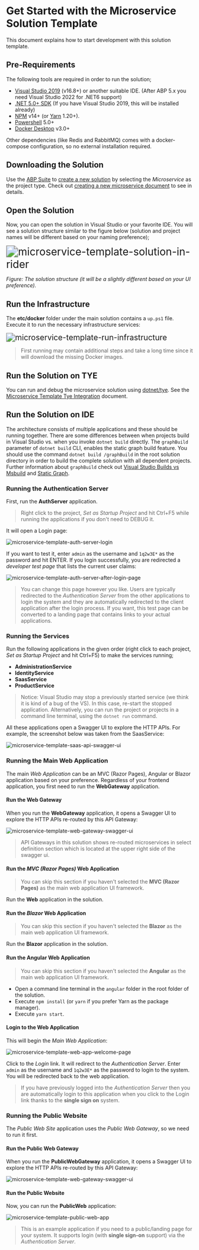 # Get Started with the Microservice Solution Template

This document explains how to start development with this solution template.

## Pre-Requirements

The following tools are required in order to run the solution;

* [Visual Studio 2019](https://visualstudio.microsoft.com/vs/community/) (v16.8+) or another suitable IDE. (After ABP 5.x you need Visual Studio 2022 for .NET6 support) 
* [.NET 5.0+ SDK](https://dotnet.microsoft.com/download) (If you have Visual Studio 2019, this will be installed already)
* [NPM](https://nodejs.org/) v14+ (or [Yarn](https://classic.yarnpkg.com/en/docs/install) 1.20+).
* [Powershell](https://docs.microsoft.com/en-us/powershell/) 5.0+
* [Docker Desktop](https://www.docker.com/products/docker-desktop) v3.0+

Other dependencies (like Redis and RabbitMQ) comes with a docker-compose configuration, so no external installation required.

## Downloading the Solution

Use the [ABP Suite](../../abp-suite/index.md) to [create a new solution](../../abp-suite/create-solution.md) by selecting the *Microservice* as the project type. Check out [creating a new microservice document](create-new-microservice.md) to see in details.

## Open the Solution

Now, you can open the solution in Visual Studio or your favorite IDE. You will see a solution structure similar to the figure below (solution and project names will be different based on your naming preference);

<img src="../../images/microservice-template-solution-in-rider.png" alt="microservice-template-solution-in-rider" style="zoom: 200%;" />

*Figure: The solution structure (it will be a slightly different based on your UI preference).*

## Run the Infrastructure

The **etc/docker** folder under the main solution contains a `up.ps1` file. Execute it to run the necessary infrastructure services:

<img src="../../images/microservice-template-run-infrastructure.png" alt="microservice-template-run-infrastructure" style="zoom:150%;" />

> First running may contain additional steps and take a long time since it will download the missing Docker images.

## Run the Solution on TYE

You can run and debug the microservice solution using [dotnet/tye](https://github.com/dotnet/tye). See the [Microservice Template Tye Integration](./tye-integration.md) document.

## Run the Solution on IDE

The architecture consists of multiple applications and these should be running together. There are some differences between when projects build in Visual Studio vs. when you invoke `dotnet build` directly. The `graphBuild` parameter of `dotnet build` CLI, enables the static graph build feature. You should use the command `dotnet build /graphBuild` in the root solution directory in order to build the complete solution with all dependent projects. Further information about `graphBuild` check out [Visual Studio Builds vs Msbuild](https://docs.microsoft.com/en-us/visualstudio/msbuild/build-process-overview?view=vs-2019#visual-studio-builds-vs-msbuildexe-builds)  and [Static Graph](https://github.com/dotnet/msbuild/blob/main/documentation/specs/static-graph.md).

### Running the Authentication Server

First, run the **AuthServer** application.

> Right click to the project, *Set as Startup Project* and hit Ctrl+F5 while running the applications if you don't need to DEBUG it.

It will open a Login page:

![microservice-template-auth-server-login](../../images/microservice-template-auth-server-login.png)

If you want to test it, enter `admin` as the username and `1q2w3E*` as the password and hit ENTER. If you login successfully, you are redirected a *developer test page* that lists the current user claims:

![microservice-template-auth-server-after-login-page](../../images/microservice-template-auth-server-after-login-page.png)

> You can change this page however you like. Users are typically redirected to the *Authentication Server* from the other applications to login the system and they are automatically redirected to the client application after the login process. If you want, this test page can be converted to a landing page that contains links to your actual applications.

### Running the Services

Run the following applications in the given order (right click to each project, *Set as Startup Project* and hit Ctrl+F5) to make the services running;

* **AdministrationService**
* **IdentityService**
* **SaasService**
* **ProductService**

> Notice: Visual Studio may stop a previously started service (we think it is kind of a bug of the VS). In this case, re-start the stopped application. Alternatively, you can run the project or projects in a command line terminal, using the `dotnet run` command.

All these applications open a Swagger UI to explore the HTTP APIs. For example, the screenshot below was taken from the SaasService:

![microservice-template-saas-api-swagger-ui](../../images/microservice-template-saas-api-swagger-ui.png)

### Running the Main Web Application

The main *Web Application* can be an MVC (Razor Pages), Angular or Blazor application based on your preference. Regardless of your frontend application, you first need to run the **WebGateway** application. 

#### Run the Web Gateway

When you run the **WebGateway** application, it opens a Swagger UI to explore the HTTP APIs re-routed by this API Gateway:

![microservice-template-web-gateway-swagger-ui](../../images/microservice-template-web-gateway-swagger-ui.png)

> API Gateways in this solution shows re-routed microservices in select definition section which is located at the upper right side of the swagger ui.

#### Run the *MVC (Razor Pages)* Web Application

> You can skip this section if you haven't selected the **MVC (Razor Pages)** as the main web application UI framework.

Run the **Web** application in the solution.

#### Run the *Blazor* Web Application

> You can skip this section if you haven't selected the **Blazor** as the main web application UI framework.

Run the **Blazor** application in the solution.

#### Run the Angular Web Application

> You can skip this section if you haven't selected the **Angular** as the main web application UI framework.

* Open a command line terminal in the `angular` folder in the root folder of the solution.
* Execute `npm install` (or `yarn` if you prefer Yarn as the package manager).
* Execute `yarn start`.

#### Login to the Web Application

This will begin the *Main Web Application*:

![microservice-template-web-app-welcome-page](../../images/microservice-template-web-app-welcome-page.png)

Click to the *Login* link. It will redirect to the *Authentication Server*. Enter `admin` as the username and `1q2w3E*` as the password to login to the system. You will be redirected back to the web application.

> If you have previously logged into the *Authentication Server* then you are automatically login to this application when you click to the Login link thanks to the **single sign on** system.

### Running the Public Website

The *Public Web Site* application uses the *Public Web Gateway*, so we need to run it first.

#### Run the Public Web Gateway

When you run the **PublicWebGateway** application, it opens a Swagger UI to explore the HTTP APIs re-routed by this API Gateway:

![microservice-template-web-gateway-swagger-ui](../../images/microservice-template-public-web-gateway-swagger-ui.png)

#### Run the Public Website

Now, you can run the **PublicWeb** application:

![microservice-template-public-web-app](../../images/microservice-template-public-web-app.jpg)

> This is an example application if you need to a public/landing page for your system. It supports login (with **single sign-on** support) via the *Authentication Server*.
